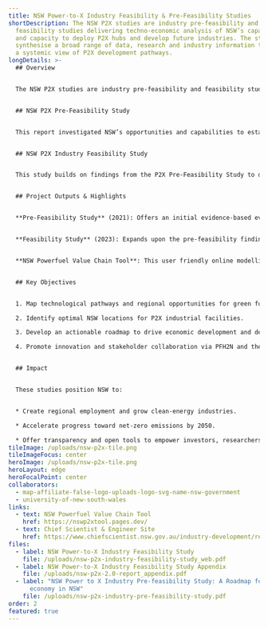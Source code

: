 ```yaml
---
title: NSW Power-to-X Industry Feasibility & Pre-Feasibility Studies
shortDescription: The NSW P2X studies are industry pre-feasibility and
  feasibility studies delivering techno-economic analysis of NSW’s capability
  and capacity to deploy P2X hubs and develop future industries. The studies
  synthesise a broad range of data, research and industry information to provide
  a systemic view of P2X development pathways.
longDetails: >-
  ## Overview


  The NSW P2X studies are industry pre-feasibility and feasibility studies delivering techno-economic analysis of NSW’s capability and capacity to deploy P2X hubs and develop future industries. The studies synthesise a broad range of data, research and industry information to provide a systemic view of P2X development pathways.


  ## NSW P2X Pre-Feasibility Study


  This report investigated NSW’s opportunities and capabilities to establish P2X industries. The study’s objective was to assess the technological pathways of different P2X industries and identify prospective locations for large-scale P2X production in NSW.


  ## NSW P2X Industry Feasibility Study


  This study builds on findings from the P2X Pre-Feasibility Study to deliver a comprehensive assessment of the technical and economic viability of NSW P2X hubs, particularly on green hydrogen, considering production costs, transportation costs and supply chains to existing and future markets.


  ## Project Outputs & Highlights


  **Pre‑Feasibility Study** (2021): Offers an initial evidence‑based evaluation of P2X technologies, identifying scalable production opportunities and ideal locations across NSW, and proposes a detailed roadmap to unlock economic and decarbonisation benefits.


  **Feasibility Study** (2023): Expands upon the pre‑feasibility findings with a robust techno‑economic assessment of potential P2X hubs, examining production and transport costs, supply chain viability, and target markets for green hydrogen and derivatives.


  **NSW Powerfuel Value Chain Tool**: This user friendly online modelling platform enables stakeholders (investors, industry and researchers) to conduct their own site- and product specific feasibility analysis. 


  ## Key Objectives


  1. Map technological pathways and regional opportunities for green fuel production. 

  2. Identify optimal NSW locations for P2X industrial facilities.  

  3. Develop an actionable roadmap to drive economic development and decarbonisation.  

  4. Promote innovation and stakeholder collaboration via PFH2N and the Decarbonisation Innovation Hub.


  ## Impact


  These studies position NSW to:


  * Create regional employment and grow clean-energy industries.  

  * Accelerate progress toward net-zero emissions by 2050.  

  * Offer transparency and open tools to empower investors, researchers, and policymakers.
tileImage: /uploads/nsw-p2x-tile.png
tileImageFocus: center
heroImage: /uploads/nsw-p2x-tile.png
heroLayout: edge
heroFocalPoint: center
collaborators:
  - map-affiliate-false-logo-uploads-logo-svg-name-nsw-government
  - university-of-new-south-wales
links:
  - text: NSW Powerfuel Value Chain Tool
    href: https://nswp2xtool.pages.dev/
  - text: Chief Scientist & Engineer Site
    href: https://www.chiefscientist.nsw.gov.au/industry-development/reports/power-to-x
files:
  - label: NSW Power-to-X Industry Feasibility Study
    file: /uploads/nsw-p2x-industry-feasibility-study_web.pdf
  - label: NSW Power-to-X Industry Feasibility Study Appendix
    file: /uploads/nsw-p2x-2.0-report_appendix.pdf
  - label: "NSW Power to X Industry Pre-feasibility Study: A Roadmap for a P2X
      economy in NSW"
    file: /uploads/nsw-p2x-industry-pre-feasibility-study.pdf
order: 2
featured: true
---
```

